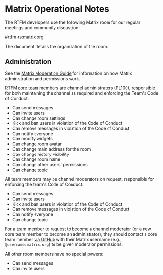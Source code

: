 # Matrix Operational Notes

The RTFM developers use the following Matrix room for our regular
meetings and community discussion:

[#rtfm-rs:matrix.org](https://matrix.to/#/!yafYEipFNsXDdwiHMT:matrix.org)

The document details the organization of the room.

## Administration

See the [Matrix Moderation Guide](https://matrix.org/docs/guides/moderation)
for information on how Matrix administration and permissions work.

RTFM [core team](https://github.com/orgs/rtfm-rs/teams/devs) members are
channel administrators (PL100), responsible for both maintaining the channel as
required and enforcing the Team's Code of Conduct.

* Can send messages
* Can invite users
* Can change room settings
* Kick and ban users in violation of the Code of Conduct
* Can remove messages in violation of the Code of Conduct
* Can notify everyone
* Can modify widgets
* Can change room avatar
* Can change main address for the room
* Can change history visibility
* Can change room name
* Can change other users' permissions
* Can change topic

All team members may be channel moderators on request, responsible for enforcing
the team's Code of Conduct.

* Can send messages
* Can invite users
* Kick and ban users in violation of the Code of Conduct
* Can remove messages in violation of the Code of Conduct
* Can notify everyone
* Can change topic

For a team member to request to become a channel moderator (or a new core team
member to become an administrator), they should contact a core team member
[via GitHub](https://github.com/orgs/rtfm-rs/teams/devs) with their
Matrix username (e.g., `@username:matrix.org`) to be given moderator
permissions.

All other room members have no special powers:

* Can send messages
* Can invite users

